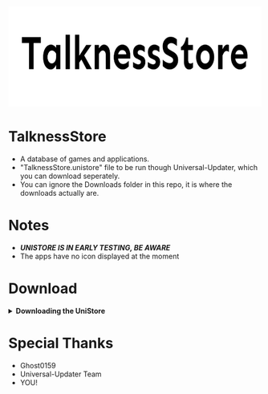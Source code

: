 <div align="center"><a href="https://github.com/TomTalker/TalknessStore/blob/master/TalknessStore.unistore"><img src="https://github.com/TomTalker/TalknessStore/blob/master/Resources/Logo/TalknessStoreBlackAlt-1800x500.png?raw=true" height="200px"></a></div>

# TalknessStore
- A database of games and applications.
- "TalknessStore.unistore" file to be run though Universal-Updater, which you can download seperately.
- You can ignore the Downloads folder in this repo, it is where the downloads actually are.

# Notes
- ***UNISTORE IS IN EARLY TESTING, BE AWARE***
- The apps have no icon displayed at the moment

# Download
<details><summary><B>Downloading the UniStore</B></summary>

- Head over to [here](https://github.com/TomTalker/TalknessStore/blob/master/TalknessStore.unistore) to download.
- Or alternatively use these QR Codes to download from Universal-Updater

##### QR Code (Stable)
  <a href="https://github.com/TomTalker/TalknessStore/blob/master/Resources/QRs%20New/qr-code.png?raw=true"><img src="https://github.com/TomTalker/TalknessStore/blob/master/Resources/QRs%20New/qr-code.png?raw=true" height="300px"></a>
  
##### QR Code (Unstable)
  <a href="https://github.com/TomTalker/TalknessStore/blob/master/Resources/QRs%20New/qr-code%20(1).png?raw=true"><img src="https://github.com/TomTalker/TalknessStore/blob/master/Resources/QRs%20New/qr-code%20(1).png?raw=true" height="300px"></a>

  </details></details>

# Special Thanks
- Ghost0159
- Universal-Updater Team
- YOU!
